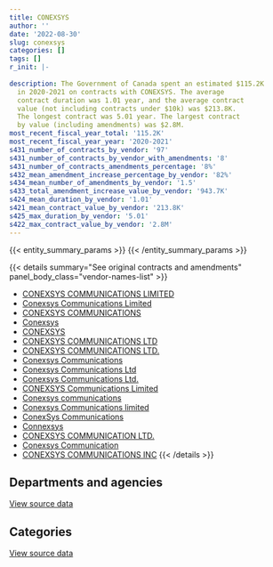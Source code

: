```yaml
---
title: CONEXSYS
author: ''
date: '2022-08-30'
slug: conexsys
categories: []
tags: []
r_init: |-
  
description: The Government of Canada spent an estimated $115.2K
  in 2020-2021 on contracts with CONEXSYS. The average
  contract duration was 1.01 year, and the average contract
  value (not including contracts under $10k) was $213.8K.
  The longest contract was 5.01 year. The largest contract
  by value (including amendments) was $2.8M.
most_recent_fiscal_year_total: '115.2K'
most_recent_fiscal_year_year: '2020-2021'
s431_number_of_contracts_by_vendor: '97'
s431_number_of_contracts_by_vendor_with_amendments: '8'
s431_number_of_contracts_amendments_percentage: '8%'
s432_mean_amendment_increase_percentage_by_vendor: '82%'
s434_mean_number_of_amendments_by_vendor: '1.5'
s433_total_amendment_increase_value_by_vendor: '943.7K'
s424_mean_duration_by_vendor: '1.01'
s421_mean_contract_value_by_vendor: '213.8K'
s425_max_duration_by_vendor: '5.01'
s422_max_contract_value_by_vendor: '2.8M'
---
```


<script src="/rmarkdown-libs/htmlwidgets/htmlwidgets.js"></script>
<link href="/rmarkdown-libs/datatables-css/datatables-crosstalk.css" rel="stylesheet" />
<script src="/rmarkdown-libs/datatables-binding/datatables.js"></script>
<script src="/rmarkdown-libs/jquery/jquery-3.6.0.min.js"></script>
<link href="/rmarkdown-libs/dt-core-bootstrap/css/dataTables.bootstrap.min.css" rel="stylesheet" />
<link href="/rmarkdown-libs/dt-core-bootstrap/css/dataTables.bootstrap.extra.css" rel="stylesheet" />
<script src="/rmarkdown-libs/dt-core-bootstrap/js/jquery.dataTables.min.js"></script>
<script src="/rmarkdown-libs/dt-core-bootstrap/js/dataTables.bootstrap.min.js"></script>
<link href="/rmarkdown-libs/crosstalk/css/crosstalk.min.css" rel="stylesheet" />
<script src="/rmarkdown-libs/crosstalk/js/crosstalk.min.js"></script>
<script src="/rmarkdown-libs/htmlwidgets/htmlwidgets.js"></script>
<link href="/rmarkdown-libs/datatables-css/datatables-crosstalk.css" rel="stylesheet" />
<script src="/rmarkdown-libs/datatables-binding/datatables.js"></script>
<script src="/rmarkdown-libs/jquery/jquery-3.6.0.min.js"></script>
<link href="/rmarkdown-libs/dt-core-bootstrap/css/dataTables.bootstrap.min.css" rel="stylesheet" />
<link href="/rmarkdown-libs/dt-core-bootstrap/css/dataTables.bootstrap.extra.css" rel="stylesheet" />
<script src="/rmarkdown-libs/dt-core-bootstrap/js/jquery.dataTables.min.js"></script>
<script src="/rmarkdown-libs/dt-core-bootstrap/js/dataTables.bootstrap.min.js"></script>
<link href="/rmarkdown-libs/crosstalk/css/crosstalk.min.css" rel="stylesheet" />
<script src="/rmarkdown-libs/crosstalk/js/crosstalk.min.js"></script>

{{< entity_summary_params >}}
{{< /entity_summary_params >}}

{{< details summary="See original contracts and amendments" panel_body_class="vendor-names-list" >}}
- [CONEXSYS COMMUNICATIONS LIMITED](https://search.open.canada.ca/en/ct/?sort=contract_value_f%20desc&page=1&search_text=%22CONEXSYS%20COMMUNICATIONS%20LIMITED%22)
- [Conexsys Communications Limited](https://search.open.canada.ca/en/ct/?sort=contract_value_f%20desc&page=1&search_text=%22Conexsys%20Communications%20Limited%22)
- [CONEXSYS COMMUNICATIONS](https://search.open.canada.ca/en/ct/?sort=contract_value_f%20desc&page=1&search_text=%22CONEXSYS%20COMMUNICATIONS%22)
- [Conexsys](https://search.open.canada.ca/en/ct/?sort=contract_value_f%20desc&page=1&search_text=%22Conexsys%22)
- [CONEXSYS](https://search.open.canada.ca/en/ct/?sort=contract_value_f%20desc&page=1&search_text=%22CONEXSYS%22)
- [CONEXSYS COMMUNICATIONS LTD](https://search.open.canada.ca/en/ct/?sort=contract_value_f%20desc&page=1&search_text=%22CONEXSYS%20COMMUNICATIONS%20LTD%22)
- [CONEXSYS COMMUNICATIONS LTD.](https://search.open.canada.ca/en/ct/?sort=contract_value_f%20desc&page=1&search_text=%22CONEXSYS%20COMMUNICATIONS%20LTD.%22)
- [Conexsys Communications](https://search.open.canada.ca/en/ct/?sort=contract_value_f%20desc&page=1&search_text=%22Conexsys%20Communications%22)
- [Conexsys Communications Ltd](https://search.open.canada.ca/en/ct/?sort=contract_value_f%20desc&page=1&search_text=%22Conexsys%20Communications%20Ltd%22)
- [Conexsys Communications Ltd.](https://search.open.canada.ca/en/ct/?sort=contract_value_f%20desc&page=1&search_text=%22Conexsys%20Communications%20Ltd.%22)
- [CONEXSYS Communications Limited](https://search.open.canada.ca/en/ct/?sort=contract_value_f%20desc&page=1&search_text=%22CONEXSYS%20Communications%20Limited%22)
- [Conexsys communications](https://search.open.canada.ca/en/ct/?sort=contract_value_f%20desc&page=1&search_text=%22Conexsys%20communications%22)
- [Conexsys Communications limited](https://search.open.canada.ca/en/ct/?sort=contract_value_f%20desc&page=1&search_text=%22Conexsys%20Communications%20limited%22)
- [ConexSys Communications](https://search.open.canada.ca/en/ct/?sort=contract_value_f%20desc&page=1&search_text=%22ConexSys%20Communications%22)
- [Connexsys](https://search.open.canada.ca/en/ct/?sort=contract_value_f%20desc&page=1&search_text=%22Connexsys%22)
- [CONEXSYS COMMUNICATION LTD.](https://search.open.canada.ca/en/ct/?sort=contract_value_f%20desc&page=1&search_text=%22CONEXSYS%20COMMUNICATION%20LTD.%22)
- [Conexsys Communication](https://search.open.canada.ca/en/ct/?sort=contract_value_f%20desc&page=1&search_text=%22Conexsys%20Communication%22)
- [CONEXSYS COMMUNICATIONS INC](https://search.open.canada.ca/en/ct/?sort=contract_value_f%20desc&page=1&search_text=%22CONEXSYS%20COMMUNICATIONS%20INC%22)
{{< /details >}}

## Departments and agencies

<div id="htmlwidget-1" style="width:100%;height:auto;" class="datatables html-widget"></div>
<script type="application/json" data-for="htmlwidget-1">{"x":{"style":"bootstrap","filter":"none","vertical":false,"data":[["<a href=\"/departments/aafc-aac/\">Agriculture and Agri-Food Canada<\/a>","<a href=\"/departments/aandc-aadnc/\">Crown-Indigenous Relations and Northern Affairs Canada<\/a>","<a href=\"/departments/atssc-scdata/\">Administrative Tribunals Support Service of Canada<\/a>","<a href=\"/departments/cas-satj/\">Courts Administration Service<\/a>","<a href=\"/departments/cihr-irsc/\">Canadian Institutes of Health Research<\/a>","<a href=\"/departments/crtc/\">Canadian Radio-television and Telecommunications Commission<\/a>","<a href=\"/departments/csa-asc/\">Canadian Space Agency<\/a>","<a href=\"/departments/dfatd-maecd/\">Global Affairs Canada<\/a>","<a href=\"/departments/dfo-mpo/\">Fisheries and Oceans Canada<\/a>","<a href=\"/departments/dnd-mdn/\">National Defence<\/a>","<a href=\"/departments/jus/\">Department of Justice Canada<\/a>","<a href=\"/departments/nserc-crsng/\">Natural Sciences and Engineering Research Council of Canada<\/a>","<a href=\"/departments/opc-cpvp/\">Office of the Privacy Commissioner of Canada<\/a>","<a href=\"/departments/osfi-bsif/\">Office of the Superintendent of Financial Institutions Canada<\/a>","<a href=\"/departments/phac-aspc/\">Public Health Agency of Canada<\/a>","<a href=\"/departments/pwgsc-tpsgc/\">Public Services and Procurement Canada<\/a>","<a href=\"/departments/ssc-spc/\">Shared Services Canada<\/a>","<a href=\"/departments/statcan/\">Statistics Canada<\/a>","<a href=\"/departments/tbs-sct/\">Treasury Board of Canada Secretariat<\/a>"],[null,76871.56,155305.06,49797.09,31097.54,null,null,null,123196.78,104871.14,24549.77,6162.42,814.3,129424.44,20595.7,163766.46,8012598.61,157288.7,78494.89],[null,49493.56,55946.99,143466.37,54624.55,57130.72,7654.5,24973,111083.52,35872.05,null,37687.22,39320.07,158363.77,null,88304.31,7057598.99,305434.3,107511.24],[24992,null,null,88620.41,14670.56,18905.08,3843,null,null,null,null,null,23751.91,7013.99,null,13110.26,485998.99,314597.56,57827.78],[null,null,null,64165.05,null,null,null,null,null,null,null,null,null,null,null,null,51001.96,null,null]],"container":"<table class=\"table table-striped table-hover row-border order-column display\">\n  <thead>\n    <tr>\n      <th>Department<\/th>\n      <th>2017-2018<\/th>\n      <th>2018-2019<\/th>\n      <th>2019-2020<\/th>\n      <th>2020-2021<\/th>\n    <\/tr>\n  <\/thead>\n<\/table>","options":{"order":[[4,"desc"]],"pageLength":10,"autoWidth":true,"columnDefs":[{"targets":1,"render":"function(data, type, row, meta) {\n    return type !== 'display' ? data : DTWidget.formatCurrency(data, \"$\", 2, 3, \",\", \".\", true, null);\n  }"},{"targets":2,"render":"function(data, type, row, meta) {\n    return type !== 'display' ? data : DTWidget.formatCurrency(data, \"$\", 2, 3, \",\", \".\", true, null);\n  }"},{"targets":3,"render":"function(data, type, row, meta) {\n    return type !== 'display' ? data : DTWidget.formatCurrency(data, \"$\", 2, 3, \",\", \".\", true, null);\n  }"},{"targets":4,"render":"function(data, type, row, meta) {\n    return type !== 'display' ? data : DTWidget.formatCurrency(data, \"$\", 2, 3, \",\", \".\", true, null);\n  }"},{"width":"16%","targets":[1,2,3,4]},{"className":"dt-right","targets":[1,2,3,4]}],"orderClasses":false}},"evals":["options.columnDefs.0.render","options.columnDefs.1.render","options.columnDefs.2.render","options.columnDefs.3.render"],"jsHooks":[]}</script>
<p class="text-right">
<a href="https://github.com/GoC-Spending/contracts-data/tree/main/data/out/vendors/conexsys/summary_by_fiscal_year_by_department.csv" class="source-data-link btn btn-link">View source data</a>
</p>

## Categories

<div id="htmlwidget-2" style="width:100%;height:auto;" class="datatables html-widget"></div>
<script type="application/json" data-for="htmlwidget-2">{"x":{"style":"bootstrap","filter":"none","vertical":false,"data":[["<a href=\"/categories/facilities_and_construction/\">Facilities and construction<\/a>","<a href=\"/categories/defence/\">Defence<\/a>","<a href=\"/categories/professional_services/\">Professional services<\/a>","<a href=\"/categories/information_technology/\">Information technology<\/a>","<a href=\"/categories/industrial_products_and_services/\">Industrial products and services<\/a>"],[24295,104871.14,13322.14,8992346.2,null],[null,35872.05,null,8273620.11,24973],[null,null,24992,1028339.53,null],[null,null,null,115167.01,null]],"container":"<table class=\"table table-striped table-hover row-border order-column display\">\n  <thead>\n    <tr>\n      <th>Category<\/th>\n      <th>2017-2018<\/th>\n      <th>2018-2019<\/th>\n      <th>2019-2020<\/th>\n      <th>2020-2021<\/th>\n    <\/tr>\n  <\/thead>\n<\/table>","options":{"order":[[4,"desc"]],"dom":"t","pageLength":30,"autoWidth":true,"columnDefs":[{"targets":1,"render":"function(data, type, row, meta) {\n    return type !== 'display' ? data : DTWidget.formatCurrency(data, \"$\", 2, 3, \",\", \".\", true, null);\n  }"},{"targets":2,"render":"function(data, type, row, meta) {\n    return type !== 'display' ? data : DTWidget.formatCurrency(data, \"$\", 2, 3, \",\", \".\", true, null);\n  }"},{"targets":3,"render":"function(data, type, row, meta) {\n    return type !== 'display' ? data : DTWidget.formatCurrency(data, \"$\", 2, 3, \",\", \".\", true, null);\n  }"},{"targets":4,"render":"function(data, type, row, meta) {\n    return type !== 'display' ? data : DTWidget.formatCurrency(data, \"$\", 2, 3, \",\", \".\", true, null);\n  }"},{"width":"16%","targets":[1,2,3,4]},{"className":"dt-right","targets":[1,2,3,4]}],"orderClasses":false,"lengthMenu":[10,25,30,50,100]}},"evals":["options.columnDefs.0.render","options.columnDefs.1.render","options.columnDefs.2.render","options.columnDefs.3.render"],"jsHooks":[]}</script>
<p class="text-right">
<a href="https://github.com/GoC-Spending/contracts-data/tree/main/data/out/vendors/conexsys/summary_by_fiscal_year_by_category.csv" class="source-data-link btn btn-link">View source data</a>
</p>
